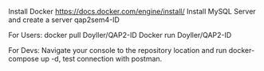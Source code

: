 Install Docker https://docs.docker.com/engine/install/ Install MySQL Server and create a server qap2sem4-ID

For Users: docker pull Doyller/QAP2-ID Docker run Doyller/QAP2-ID

For Devs: Navigate your console to the repository location and run docker-compose up -d, test connection with postman.
